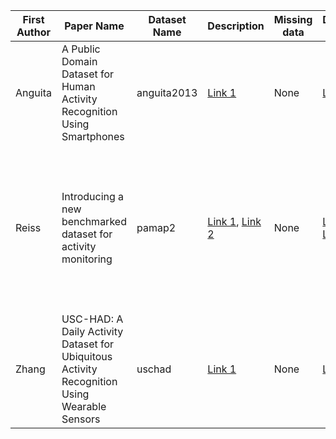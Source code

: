 | First Author | Paper Name | Dataset Name | Description | Missing data | Download Links | Year | Sampling Rate | Device Locations | Device Modalities | Num Subjects | Num Activities | Activities | 
| ----- | ----- | ----- | ----- | ----- | ----- | ----- | ----- | ----- | ----- | ----- | ----- | ----- |
| Anguita | A Public Domain Dataset for Human Activity Recognition Using Smartphones | anguita2013 | [Link 1](http://archive.ics.uci.edu/ml/datasets/Human+Activity+Recognition+Using+Smartphones) | None | [Link 1](https://pdfs.semanticscholar.org/83de/43bc849ad3d9579ccf540e6fe566ef90a58e.pdf) | 2013 | 50 | waist | accel, gyro, mag | 30 | 6 | walk, walk_up, walk_down, sit, stand, lie |
| Reiss | Introducing a new benchmarked dataset for activity monitoring | pamap2 | [Link 1](http://archive.ics.uci.edu/ml/datasets/PAMAP2+Physical+Activity+Monitoring), [Link 2](http://archive.ics.uci.edu/ml/machine-learning-databases/00231/readme.pdf) | None | [Link 1](https://ieeexplore.ieee.org/document/6246152/), [Link 2](https://www.researchgate.net/publication/235348485_Introducing_a_New_Benchmarked_Dataset_for_Activity_Monitoring) | 2012 | 100 | wrist, chest, ankle | accel, gyro, mag | 9 | 12 | lie, sit, stand, walk, run, cycle, walk_nordic, watch_tv, work_computer, drive_car, walk_up, walk_down, vacuum, iron, laundry, clean, soccer, rope_jump, other |
| Zhang | USC-HAD: A Daily Activity Dataset for Ubiquitous Activity Recognition Using Wearable Sensors | uschad | [Link 1](http://sipi.usc.edu/had/) | None | [Link 1](http://sipi.usc.edu/had/mi_ubicomp_sagaware12.pdf) | 2012 | 100 | waist | accel, gyro | 14 | 12 | walk, walk_left, walk_right, walk_up, walk_down, run, jump, sit, stand, sleep, elevator_up, elevator_down |
